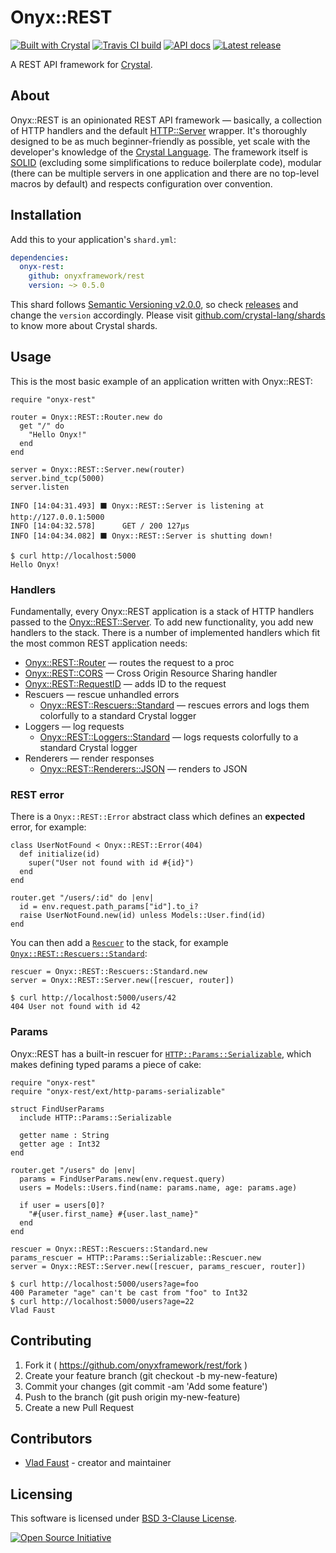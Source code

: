 # Onyx::REST

[![Built with Crystal](https://img.shields.io/badge/built%20with-crystal-000000.svg?style=flat-square)](https://crystal-lang.org/)
[![Travis CI build](https://img.shields.io/travis/onyxframework/rest/master.svg?style=flat-square)](https://travis-ci.org/onyxframework/rest)
[![API docs](https://img.shields.io/badge/api_docs-online-brightgreen.svg?style=flat-square)](https://api.onyxframework.org/rest)
[![Latest release](https://img.shields.io/github/release/onyxframework/rest.svg?style=flat-square)](https://github.com/onyxframework/rest/releases)

A REST API framework for [Crystal](https://crystal-lang.org).

## About

Onyx::REST is an opinionated REST API framework — basically, a collection of HTTP handlers and the default [HTTP::Server](https://crystal-lang.org/api/HTTP/Server.html) wrapper. It's thoroughly designed to be as much beginner-friendly as possible, yet scale with the developer's knowledge of the [Crystal Language](https://crystal-lang.org). The framework itself is [SOLID](https://en.wikipedia.org/wiki/SOLID) (excluding some simplifications to reduce boilerplate code), modular (there can be multiple servers in one application and there are no top-level macros by default) and respects configuration over convention.

## Installation

Add this to your application's `shard.yml`:

```yaml
dependencies:
  onyx-rest:
    github: onyxframework/rest
    version: ~> 0.5.0
```

This shard follows [Semantic Versioning v2.0.0](http://semver.org/), so check [releases](https://github.com/onyxframework/rest/releases) and change the `version` accordingly. Please visit [github.com/crystal-lang/shards](https://github.com/crystal-lang/shards) to know more about Crystal shards.

## Usage

This is the most basic example of an application written with Onyx::REST:

```crystal
require "onyx-rest"

router = Onyx::REST::Router.new do
  get "/" do
    "Hello Onyx!"
  end
end

server = Onyx::REST::Server.new(router)
server.bind_tcp(5000)
server.listen
```

```console
INFO [14:04:31.493] ⬛ Onyx::REST::Server is listening at http://127.0.0.1:5000
INFO [14:04:32.578]      GET / 200 127μs
INFO [14:04:34.082] ⬛ Onyx::REST::Server is shutting down!
```

```console
$ curl http://localhost:5000
Hello Onyx!
```

### Handlers

Fundamentally, every Onyx::REST application is a stack of HTTP handlers passed to the [Onyx::REST::Server](https://api.onyxframework.org/rest/Onyx/REST/Server.html). To add new functionality, you add new handlers to the stack. There is a number of implemented handlers which fit the most common REST application needs:

* [Onyx::REST::Router](https://api.onyxframework.org/rest/Onyx/REST/Router.html) — routes the request to a proc
* [Onyx::REST::CORS](https://api.onyxframework.org/rest/Onyx/REST/CORS.html) — Cross Origin Resource Sharing handler
* [Onyx::REST::RequestID](https://api.onyxframework.org/rest/Onyx/REST/RequestID.html) — adds ID to the request
* Rescuers — rescue unhandled errors
  * [Onyx::REST::Rescuers::Standard](https://api.onyxframework.org/rest/Onyx/REST/Rescuers/Standard.html) — rescues errors and logs them colorfully to a standard Crystal logger
* Loggers — log requests
  * [Onyx::REST::Loggers::Standard](https://api.onyxframework.org/rest/Onyx/REST/Loggers/Standard.html) — logs requests colorfully to a standard Crystal logger
* Renderers — render responses
  * [Onyx::REST::Renderers::JSON](https://api.onyxframework.org/rest/Onyx/REST/Renderers/JSON.html) — renders to JSON

### REST error

There is a `Onyx::REST::Error` abstract class which defines an **expected** error, for example:

```crystal
class UserNotFound < Onyx::REST::Error(404)
  def initialize(id)
    super("User not found with id #{id}")
  end
end

router.get "/users/:id" do |env|
  id = env.request.path_params["id"].to_i?
  raise UserNotFound.new(id) unless Models::User.find(id)
end
```

You can then add a [`Rescuer`](https://api.onyxframework.org/rest/Onyx/REST/Rescuer.html) to the stack, for example [`Onyx::REST::Rescuers::Standard`](https://api.onyxframework.org/rest/Onyx/REST/Rescuers/Standard.html):

```crystal
rescuer = Onyx::REST::Rescuers::Standard.new
server = Onyx::REST::Server.new([rescuer, router])
```

```console
$ curl http://localhost:5000/users/42
404 User not found with id 42
```

### Params

Onyx::REST has a built-in rescuer for [`HTTP::Params::Serializable`](https://github.com/vladfaust/http-params-serializable), which makes defining typed params a piece of cake:

```crystal
require "onyx-rest"
require "onyx-rest/ext/http-params-serializable"

struct FindUserParams
  include HTTP::Params::Serializable

  getter name : String
  getter age : Int32
end

router.get "/users" do |env|
  params = FindUserParams.new(env.request.query)
  users = Models::Users.find(name: params.name, age: params.age)

  if user = users[0]?
    "#{user.first_name} #{user.last_name}"
  end
end

rescuer = Onyx::REST::Rescuers::Standard.new
params_rescuer = HTTP::Params::Serializable::Rescuer.new
server = Onyx::REST::Server.new([rescuer, params_rescuer, router])
```

```console
$ curl http://localhost:5000/users?age=foo
400 Parameter "age" can't be cast from "foo" to Int32
$ curl http://localhost:5000/users?age=22
Vlad Faust
```

## Contributing

1. Fork it ( https://github.com/onyxframework/rest/fork )
2. Create your feature branch (git checkout -b my-new-feature)
3. Commit your changes (git commit -am 'Add some feature')
4. Push to the branch (git push origin my-new-feature)
5. Create a new Pull Request

## Contributors

- [Vlad Faust](https://github.com/vladfaust) - creator and maintainer

## Licensing

This software is licensed under [BSD 3-Clause License](LICENSE).

[![Open Source Initiative](https://upload.wikimedia.org/wikipedia/commons/thumb/4/42/Opensource.svg/100px-Opensource.svg.png)](https://opensource.org/licenses/BSD-3-Clause)
